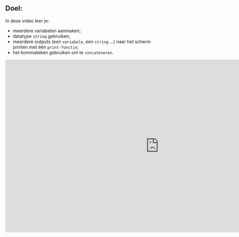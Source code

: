 ## Doel:

In deze video leer je: 
* meerdere variabelen aanmaken;
* datatype `string` gebruiken; 
* meerdere outputs (een `variabele`, een `string` ...) naar het scherm printen met één `print-functie`;
* het kommateken gebruiken om te `concateneren`. 


<div class ="dodona-centered-group">
<iframe width="960" height="540" src="https://www.youtube.com/embed/Zja-yE9ovgo" title="Python in de Klas - Concateneren" frameborder="0" allow="accelerometer; autoplay; clipboard-write; encrypted-media; gyroscope; picture-in-picture; web-share" allowfullscreen></iframe>
</div>
